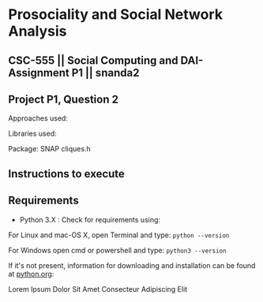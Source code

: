 # Prosociality and Social Network Analysis 
## CSC-555 || Social Computing and DAI-Assignment P1 || snanda2

## Project P1, Question 2
Approaches used:

Libraries used:

Package: SNAP
cliques.h

## Instructions to execute

## Requirements
- Python 3.X : Check for requirements using:

For Linux and mac-OS X, open Terminal and type:
```python --version```

For Windows open cmd or powershell and type:
```python3 --version```

If it's not present, information for downloading and installation can be found at [python.org](https://www.python.org/downloads/):



Lorem Ipsum Dolor Sit Amet Consecteur Adipiscing Elit
